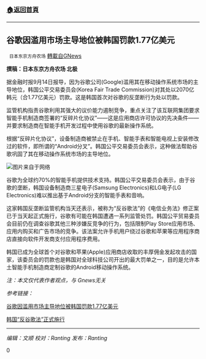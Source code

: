 ###  [:house:返回首頁](https://github.com/ourhimalayas/txt)
---


## 谷歌因滥用市场主导地位被韩国罚款1.77亿美元
` 日本东京方舟农场` [轉載自GNews](https://gnews.org/zh-hans/1535197/)

**撰稿：日本东京方舟农场 北极**

据金融时报9月14日报导，因为谷歌公司(Google)滥用其在移动操作系统市场的主导地位，韩国公平交易委员会(Korea Fair Trade Commission)对其处以2070亿韩元（合1.77亿美元）罚款。这是韩国首次对谷歌的反垄断行为处以罚款。

监管机构指责谷歌利用其强大的议价能力遏制竞争，重点关注了该互联网集团要求智能手机制造商签署的“反碎片化协议”——这是应用商店许可协议的先决条件——并要求制造商在智能手机开发过程中使用谷歌的最新操作系统。

根据“反碎片化协议”，设备制造商被禁止在手机、智能手表和智能电视上安装修改过的软件，即所谓的“Android分叉”。韩国公平交易委员会表示，这种做法帮助谷歌巩固了其在移动操作系统市场的主导地位。

![](https://assets.gnews.org/wp-content/uploads/2021/09/ACK20210914002700881_01_i_P4.jpg)图片来自于网络

谷歌为全球约70%的智能手机提供技术支持。韩国公平交易委员会表示，由于谷歌的垄断，韩国设备制造商三星电子(Samsung Electronics)和LG电子(LG Electronics)难以推出基于Android分支的智能手表和音响。

这家韩国反垄断监管机构当天还表示，被称为“反谷歌法”的《电信业务法》修正案已于当天起正式施行，谷歌有可能在韩国遭遇一系列监管处罚。韩国公平贸易委员会目前仍在调查谷歌其他三种涉嫌反竞争的行为，包括限制Play Store应用市场、应用内购买和广告市场的竞争。该法案允许手机用户绕过谷歌和苹果等应用程序商店直接向软件开发商支付应用程序费用。

韩国已成为全球首个对谷歌和苹果(Apple)应用商店收取的丰厚佣金发起攻击的国家，该委员会的罚款也是韩国对全球科技公司开出的最大罚单之一，目的是允许本土智能手机制造商定制谷歌的Android移动操作系统。

*注：本文仅代表作者观点，与 Gnews无关*

*参考链接：*

[谷歌因滥用市场主导地位被韩国罚款1.77亿美元](https://www.ftchinese.com/interactive/48082?exclusive)

[韩国“反谷歌法”正式施行](https://cn.yna.co.kr/view/ACK20210914002700881)

* * *

*编辑：文顺 校对：Ranting 发布：Ranting*

0
